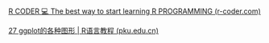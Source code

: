 [R CODER 💻 The best way to start learning R PROGRAMMING (r-coder.com)](https://r-coder.com/)

[27 ggplot的各种图形 | R语言教程 (pku.edu.cn)](https://www.math.pku.edu.cn/teachers/lidf/docs/Rbook/html/_Rbook/ggplotvis.html)

